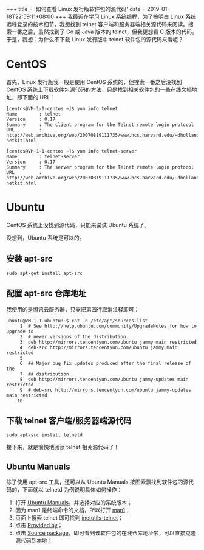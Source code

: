 +++
title = '如何查看 Linux 发行版软件包的源代码'
date = 2019-01-18T22:59:11+08:00
+++
我最近在学习 Linux 系统编程，为了搞明白 Linux 系统远程登录的技术细节，我想找到 telnet 客户端和服务器端相关源代码来阅读。搜索一番之后，虽然找到了 Go 或 Java 版本的 telnet，但我更想看 C 版本的代码。于是，我想：为什么不下载 Linux 发行版中 telnet 软件包的源代码来看呢？
<!--more-->
# CentOS
首先，Linux 发行版我一般是使用 CentOS 系统的，但搜索一番之后没找到 CentOS 系统上下载软件包源代码的方法，只是找到相关软件包的一些在线文档地址，即下面的 URL：
``` Shell
[centos@VM-1-1-centos ~]$ yum info telnet
Name        : telnet
Version     : 0.17
Summary     : The client program for the Telnet remote login protocol
URL         : http://web.archive.org/web/20070819111735/www.hcs.harvard.edu/~dholland/computers/old-netkit.html

[centos@VM-1-1-centos ~]$ yum info telnet-server
Name        : telnet-server
Version     : 0.17
Summary     : The server program for the Telnet remote login protocol
URL         : http://web.archive.org/web/20070819111735/www.hcs.harvard.edu/~dholland/computers/old-netkit.html
```

# Ubuntu
CentOS 系统上没找到源代码，只能来试试 Ubuntu 系统了。

没想到，Ubuntu 系统是可以的。
## 安装 apt-src
``` Shell
sudo apt-get install apt-src
```
## 配置 apt-src 仓库地址
我使用的是腾讯云服务器，只需把第四行取消注释即可：
```
ubuntu@VM-1-1-ubuntu:~$ cat -n /etc/apt/sources.list
     1	# See http://help.ubuntu.com/community/UpgradeNotes for how to upgrade to
     2	# newer versions of the distribution.
     3	deb http://mirrors.tencentyun.com/ubuntu jammy main restricted
     4	deb-src http://mirrors.tencentyun.com/ubuntu jammy main restricted
     5
     6	## Major bug fix updates produced after the final release of the
     7	## distribution.
     8	deb http://mirrors.tencentyun.com/ubuntu jammy-updates main restricted
     9	# deb-src http://mirrors.tencentyun.com/ubuntu jammy-updates main restricted
    10
```
## 下载 telnet 客户端/服务器端源代码
```
sudo apt-src install telnetd
```
接下来，就是愉快地阅读 telnet 相关源代码了！
## Ubuntu Manuals
除了使用 apt-src 工具，还可以从 Ubuntu Manuals 按图索骥找到软件包的源代码的，下面就以 telnetd 为例说明具体如何操作：
1. 打开 [Ubuntu Manuals](https://manpages.ubuntu.com/manpages/jammy/)，并选择对应的系统版本；
2. 因为 man1 是终端命令的文档，所以打开 [man1](https://manpages.ubuntu.com/manpages/jammy/man1/)；
3. 页面上搜索 telnet 即可找到 [inetutils-telnet](https://manpages.ubuntu.com/manpages/jammy/man1/inetutils-telnet.1.html)；
4. 点击 [Provided by](https://launchpad.net/ubuntu/jammy/+package/inetutils-telnet)；
5. 点击 [Source package](https://launchpad.net/ubuntu/+source/inetutils)，即可看到该软件包的在线仓库地址啦，可以直接克隆源代码到本地；
